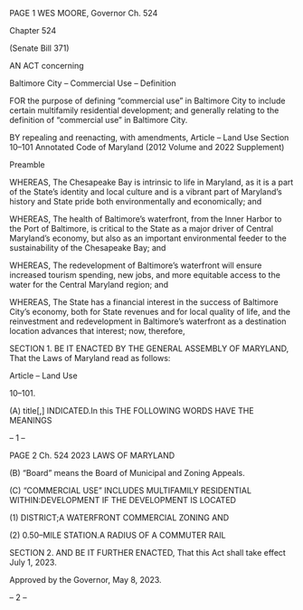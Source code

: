 PAGE 1
WES MOORE, Governor Ch. 524

Chapter 524

(Senate Bill 371)

AN ACT concerning

Baltimore City – Commercial Use – Definition

FOR the purpose of defining “commercial use” in Baltimore City to include certain
multifamily residential development; and generally relating to the definition of
“commercial use” in Baltimore City.

BY repealing and reenacting, with amendments,
Article – Land Use
Section 10–101
Annotated Code of Maryland
(2012 Volume and 2022 Supplement)

Preamble

WHEREAS, The Chesapeake Bay is intrinsic to life in Maryland, as it is a part of
the State’s identity and local culture and is a vibrant part of Maryland’s history and State
pride both environmentally and economically; and

WHEREAS, The health of Baltimore’s waterfront, from the Inner Harbor to the Port
of Baltimore, is critical to the State as a major driver of Central Maryland’s economy, but
also as an important environmental feeder to the sustainability of the Chesapeake Bay;
and

WHEREAS, The redevelopment of Baltimore’s waterfront will ensure increased
tourism spending, new jobs, and more equitable access to the water for the Central
Maryland region; and

WHEREAS, The State has a financial interest in the success of Baltimore City’s
economy, both for State revenues and for local quality of life, and the reinvestment and
redevelopment in Baltimore’s waterfront as a destination location advances that interest;
now, therefore,

SECTION 1. BE IT ENACTED BY THE GENERAL ASSEMBLY OF MARYLAND,
That the Laws of Maryland read as follows:

Article – Land Use

10–101.

(A) title[,] INDICATED.In this THE FOLLOWING WORDS HAVE THE MEANINGS

– 1 –

PAGE 2
Ch. 524 2023 LAWS OF MARYLAND

(B) “Board” means the Board of Municipal and Zoning Appeals.

(C) “COMMERCIAL USE” INCLUDES MULTIFAMILY RESIDENTIAL
WITHIN:DEVELOPMENT IF THE DEVELOPMENT IS LOCATED

(1) DISTRICT;A WATERFRONT COMMERCIAL ZONING AND

(2) 0.50–MILE STATION.A RADIUS OF A COMMUTER RAIL

SECTION 2. AND BE IT FURTHER ENACTED, That this Act shall take effect July
1, 2023.

Approved by the Governor, May 8, 2023.

– 2 –